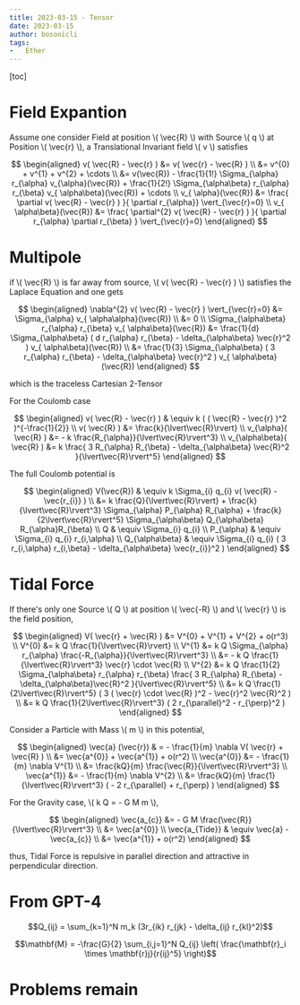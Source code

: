 ```yaml
---
title: 2023-03-15 - Tensor
date: 2023-03-15
author: bosonicli
tags:
-   Ether
---
```


[toc]

# Field Expantion

Assume one consider Field at position \\( \vec{R} \\) with Source \\( q \\) at Position \\( \vec{r} \\), a Translational Invariant field \\( v \\) satisfies

$$
\begin{aligned}
    v( \vec{R} - \vec{r} ) &= v( \vec{r} - \vec{R} )	\\
	&= v^{0} + v^{1} + v^{2} + \cdots	\\
	&= v(\vec{R}) - \frac{1}{1!} \Sigma_{\alpha} r_{\alpha} v_{\alpha}(\vec{R}) + \frac{1}{2!} \Sigma_{\alpha\beta} r_{\alpha} r_{\beta} v_{ \alpha\beta}(\vec{R}) + \cdots   \\
    v_{ \alpha}(\vec{R}) &= \frac{ \partial v( \vec{R} - \vec{r} ) }{ \partial r_{\alpha}} \vert_{\vec{r}=0} \\
    v_{ \alpha\beta}(\vec{R}) &= \frac{ \partial^{2} v( \vec{R} - \vec{r} ) }{ \partial r_{\alpha} \partial r_{\beta} } \vert_{\vec{r}=0}
\end{aligned}
$$

# Multipole

if \\( \vec{R} \\) is far away from source, \\( v( \vec{R} - \vec{r} ) \\) satisfies the Laplace Equation and one gets

$$
\begin{aligned}
    \nabla^{2} v( \vec{R} - \vec{r} ) \vert_{\vec{r}=0} &= \Sigma_{\alpha} v_{ \alpha\alpha}(\vec{R})  \\
    &= 0    \\
    \Sigma_{\alpha\beta} r_{\alpha} r_{\beta} v_{ \alpha\beta}(\vec{R}) &= \frac{1}{d} \Sigma_{\alpha\beta} ( d r_{\alpha} r_{\beta} - \delta_{\alpha\beta} \vec{r}^2 ) v_{ \alpha\beta}(\vec{R})	\\
	&= \frac{1}{3} \Sigma_{\alpha\beta} ( 3 r_{\alpha} r_{\beta} - \delta_{\alpha\beta} \vec{r}^2 ) v_{ \alpha\beta}(\vec{R})
\end{aligned}
$$

which is the traceless Cartesian 2-Tensor

For the Coulomb case

$$
\begin{aligned}
	v( \vec{R} - \vec{r} ) & \equiv k ( ( \vec{R} - \vec{r} )^2 )^{-\frac{1}{2}}	\\
	v( \vec{R} ) &= \frac{k}{\lvert\vec{R}\rvert}	\\
	v_{\alpha}( \vec{R} ) &= - k \frac{R_{\alpha}}{\lvert\vec{R}\rvert^3}	\\
	v_{\alpha\beta}( \vec{R} ) &= k \frac{ 3 R_{\alpha} R_{\beta} - \delta_{\alpha\beta} \vec{R}^2 }{\lvert\vec{R}\rvert^5}
\end{aligned}
$$

The full Coulomb potential is

$$
\begin{aligned}
	V(\vec{R}) & \equiv k \Sigma_{i} q_{i} v( \vec{R} - \vec{r_{i}} )	\\
	&= k \frac{Q}{\lvert\vec{R}\rvert} + \frac{k}{\lvert\vec{R}\rvert^3} \Sigma_{\alpha} P_{\alpha} R_{\alpha} + \frac{k}{2\lvert\vec{R}\rvert^5} \Sigma_{\alpha\beta} Q_{\alpha\beta} R_{\alpha}R_{\beta}	\\
	Q & \equiv \Sigma_{i} q_{i}	\\
	P_{\alpha} & \equiv \Sigma_{i} q_{i} r_{i,\alpha}	\\
	Q_{\alpha\beta} & \equiv \Sigma_{i} q_{i} ( 3 r_{i,\alpha} r_{i,\beta} - \delta_{\alpha\beta} \vec{r_{i}}^2 )
\end{aligned}
$$

# Tidal Force

If there's only one Source \\( Q \\) at position \\( \vec{-R} \\) and \\( \vec{r} \\) is the field position,

$$
\begin{aligned}
	V( \vec{r} + \vec{R} ) &= V^{0} + V^{1} + V^{2} + o(r^3)	\\
	V^{0} &= k Q \frac{1}{\lvert\vec{R}\rvert}	\\
	V^{1} &= k Q \Sigma_{\alpha} r_{\alpha} \frac{-R_{\alpha}}{\lvert\vec{R}\rvert^3}	\\
	&= - k Q \frac{1}{\lvert\vec{R}\rvert^3} \vec{r} \cdot \vec{R}	\\
	V^{2} &= k Q \frac{1}{2} \Sigma_{\alpha\beta} r_{\alpha} r_{\beta}  \frac{ 3 R_{\alpha} R_{\beta} - \delta_{\alpha\beta}\vec{R}^2 }{\lvert\vec{R}\rvert^5}	\\
	&= k Q \frac{1}{2\lvert\vec{R}\rvert^5} ( 3 ( \vec{r} \cdot \vec{R} )^2 - \vec{r}^2 \vec{R}^2 )	\\
	&= k Q \frac{1}{2\lvert\vec{R}\rvert^3} ( 2 r_{\parallel}^2 - r_{\perp}^2 )
\end{aligned}
$$

Consider a Particle with Mass \\( m \\) in this potential,

$$
\begin{aligned}
	\vec{a} (\vec{r}) & = - \frac{1}{m} \nabla V( \vec{r} + \vec{R} )	\\
	&= \vec{a^{0}} + \vec{a^{1}} + o(r^2)	\\
	\vec{a^{0}} &= - \frac{1}{m} \nabla V^{1}	\\
	&= \frac{kQ}{m} \frac{\vec{R}}{\lvert\vec{R}\rvert^3}	\\
	\vec{a^{1}} &= - \frac{1}{m} \nabla V^{2}	\\
	&= \frac{kQ}{m} \frac{1}{\lvert\vec{R}\rvert^3} ( - 2 r_{\parallel} + r_{\perp} )
\end{aligned}
$$

For the Gravity case, \\( k Q = - G M m \\),

$$
\begin{aligned}
	\vec{a_{c}} &= - G M \frac{\vec{R}}{\lvert\vec{R}\rvert^3}	\\
	&= \vec{a^{0}}	\\
	\vec{a_{Tide}} & \equiv \vec{a} - \vec{a_{c}}	\\
	&= \vec{a^{1}} + o(r^2)
\end{aligned}
$$

thus, Tidal Force is repulsive in parallel direction and attractive in perpendicular direction.

# From GPT-4

$$Q_{ij} = \sum_{k=1}^N m_k (3r_{ik} r_{jk} - \delta_{ij} r_{kl}^2)$$

$$\mathbf{M} = -\frac{G}{2} \sum_{i,j=1}^N Q_{ij} \left( \frac{\mathbf{r}_i \times \mathbf{r}j}{r{ij}^5} \right)$$

# Problems remain
